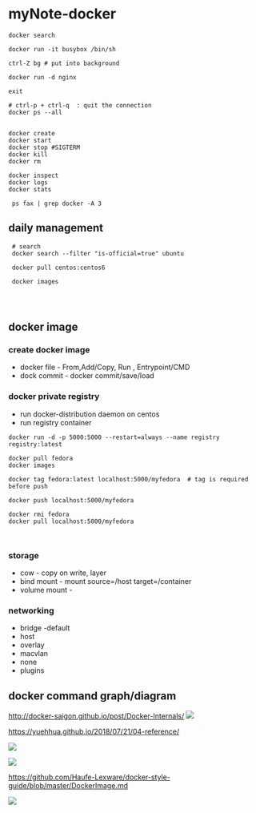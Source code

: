 # myNote-docker


```
docker search

docker run -it busybox /bin/sh

ctrl-Z bg # put into background

docker run -d nginx

exit

# ctrl-p + ctrl-q  : quit the connection
docker ps --all


docker create
docker start
docker stop #SIGTERM
docker kill 
docker rm

docker inspect
docker logs
docker stats

 ps fax | grep docker -A 3

```

## daily management


```
 # search
 docker search --filter "is-official=true" ubuntu
 
 docker pull centos:centos6
 
 docker images
 
 
 
```


## docker image

### create docker image 
* docker file - From,Add/Copy,  Run , Entrypoint/CMD
* dock commit  - docker commit/save/load

### docker private registry
* run docker-distribution daemon on centos
* run registry container
```
docker run -d -p 5000:5000 --restart=always --name registry registry:latest

docker pull fedora
docker images

docker tag fedora:latest localhost:5000/myfedora  # tag is required before push

docker push localhost:5000/myfedora

docker rmi fedora
docker pull localhost:5000/myfedora



```

### storage
* cow - copy on write, layer
* bind mount  - mount source=/host target=/container
* volume mount - 


### networking
* bridge -default
* host
* overlay
* macvlan
* none
* plugins


## docker command graph/diagram

http://docker-saigon.github.io/post/Docker-Internals/
![](https://i.imgur.com/ne3q1IZ.png)



https://yuehhua.github.io/2018/07/21/04-reference/

![](https://i.imgur.com/b5vLFsA.png)



![](https://i.imgur.com/dn818cs.png)


https://github.com/Haufe-Lexware/docker-style-guide/blob/master/DockerImage.md


![](https://i.imgur.com/4VvF51l.png)
